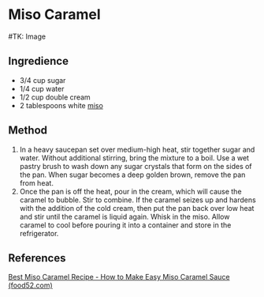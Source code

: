 # Miso Caramel
#TK: Image
## Ingredience
-   3/4 cup sugar  
-   1/4 cup water  
-   1/2 cup double cream  
-   2 tablespoons white [miso](./miso.md)

## Method
1. In a heavy saucepan set over medium-high heat, stir together sugar and water. Without additional stirring, bring the mixture to a boil. Use a wet pastry brush to wash down any sugar crystals that form on the sides of the pan. When sugar becomes a deep golden brown, remove the pan from heat.
2. Once the pan is off the heat, pour in the cream, which will cause the caramel to bubble. Stir to combine. If the caramel seizes up and hardens with the addition of the cold cream, then put the pan back over low heat and stir until the caramel is liquid again. Whisk in the miso. Allow caramel to cool before pouring it into a container and store in the refrigerator.

## References
[Best Miso Caramel Recipe - How to Make Easy Miso Caramel Sauce (food52.com)](https://food52.com/recipes/18618-miso-caramel)